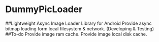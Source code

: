 # DummyPicLoader
##Lightweight Async Image Loader Library for Android
Provide async bitmap loading form local filesystem & network. (Developing & Testing)
##To-do
Provide image ram cache.
Provide image local disk cache.
